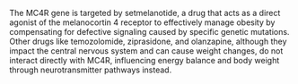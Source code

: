 The MC4R gene is targeted by setmelanotide, a drug that acts as a direct agonist of the melanocortin 4 receptor to effectively manage obesity by compensating for defective signaling caused by specific genetic mutations. Other drugs like temozolomide, ziprasidone, and olanzapine, although they impact the central nervous system and can cause weight changes, do not interact directly with MC4R, influencing energy balance and body weight through neurotransmitter pathways instead.
